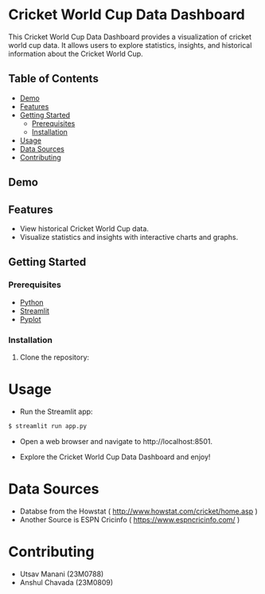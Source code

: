 # Cricket World Cup Data Dashboard


This Cricket World Cup Data Dashboard provides a visualization of cricket world cup data. It allows users to explore statistics, insights, and historical information about the Cricket World Cup.

## Table of Contents

- [Demo](#demo)
- [Features](#features)
- [Getting Started](#getting-started)
  - [Prerequisites](#prerequisites)
  - [Installation](#installation)
- [Usage](#usage)
- [Data Sources](#data-sources)
- [Contributing](#contributing)

## Demo


## Features

- View historical Cricket World Cup data.
- Visualize statistics and insights with interactive charts and graphs.

## Getting Started

### Prerequisites

- [Python](https://www.python.org/)
- [Streamlit](https://streamlit.io/)
- [Pyplot](https://matplotlib.org/stable/)

### Installation

1. Clone the repository:

# Usage
- Run the Streamlit app:

```bash
$ streamlit run app.py
```
- Open a web browser and navigate to http://localhost:8501.

- Explore the Cricket World Cup Data Dashboard and enjoy!

# Data Sources
- Databse from the Howstat ( http://www.howstat.com/cricket/home.asp )
- Another Source is ESPN Cricinfo ( https://www.espncricinfo.com/ )

# Contributing
- Utsav Manani (23M0788)
- Anshul Chavada (23M0809)
